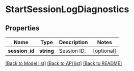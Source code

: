 # StartSessionLogDiagnostics

## Properties
Name | Type | Description | Notes
------------ | ------------- | ------------- | -------------
**session_id** | **string** | Session ID. | [optional] 

[[Back to Model list]](../README.md#documentation-for-models) [[Back to API list]](../README.md#documentation-for-api-endpoints) [[Back to README]](../README.md)


